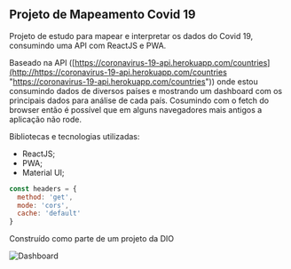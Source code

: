 ## Projeto de Mapeamento Covid 19

Projeto de estudo para mapear e interpretar os dados do Covid 19, consumindo uma API com ReactJS e PWA.

Baseado na API ([https://coronavirus-19-api.herokuapp.com/countries](http://https://coronavirus-19-api.herokuapp.com/countries "https://coronavirus-19-api.herokuapp.com/countries")) onde estou consumindo dados de diversos países e mostrando um dashboard com os principais dados para análise de cada país.
Cosumindo com o fetch do browser então é possível que em alguns navegadores mais antigos a aplicação não rode.


Bibliotecas e tecnologias utilizadas:
- ReactJS;
- PWA;
- Material UI;

```javascript
const headers = {
  method: 'get',
  mode: 'cors',
  cache: 'default'
}
```

Construído como parte de um projeto da DIO


![Dashboard](https://ibb.co/2WSXzbp "Dashboard")
